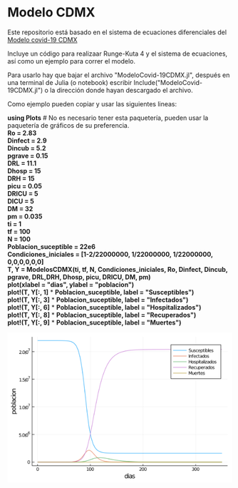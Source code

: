 # Modelo CDMX

Este repositorio está basado en el sistema de ecuaciones diferenciales del [Modelo covid-19 CDMX](https://modelo.covid19.cdmx.gob.mx/modelo-epidemico)

Incluye un código para realizaar Runge-Kuta 4 y el sistema de ecuaciones, así como un ejemplo para correr el modelo. 

Para usarlo hay que bajar el archivo "ModeloCovid-19CDMX.jl", después en una terminal de Julia (o notebook) escribir Include("ModeloCovid-19CDMX.jl") o la dirección donde hayan descargado el archivo. 

Como ejemplo pueden copiar y usar las siguientes lineas: 

**using Plots** # No es necesario tener esta paquetería, pueden usar la paquetería de gráficos de su preferencia. \
**Ro = 2.83** \
**Dinfect = 2.9** \
**Dincub = 5.2** \
**pgrave = 0.15** \
**DRL = 11.1** \
**Dhosp = 15** \
**DRH = 15** \
**picu = 0.05** \
**DRICU = 5** \
**DICU = 5** \
**DM = 32** \
**pm = 0.035** \
**ti = 1** \
**tf = 100** \
**N = 100** \
**Poblacion_suceptible = 22e6** \
**Condiciones_iniciales = [1-2/22000000, 1/22000000, 1/22000000, 0,0,0,0,0,0]** \
**T, Y = ModelosCDMX(ti, tf, N, Condiciones_iniciales, Ro, Dinfect, Dincub, pgrave, DRL,DRH, Dhosp, picu, DRICU, DM, pm)** \
**plot(xlabel = "dias", ylabel = "poblacion")** \
**plot!(T, Y[:, 1]** * **Poblacion_suceptible, label = "Susceptibles")** \
**plot!(T, Y[:, 3]** * **Poblacion_suceptible, label = "Infectados")** \
**plot!(T, Y[:, 6]** * **Poblacion_suceptible, label = "Hospitalizados")** \
**plot!(T, Y[:, 8]** * **Poblacion_suceptible, label = "Recuperados")** \
**plot!(T, Y[:, 9]** * **Poblacion_suceptible, label = "Muertes")** 

![alt text](https://github.com/ata0k/ModeloCDMXJulia/blob/master/test.png " Imagen prueba")

